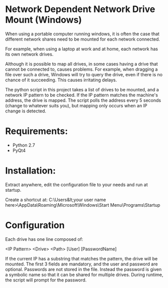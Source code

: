# Network Dependent Network Drive Mount (Windows)

When using a portable computer running windows, it is often the case that 
different network shares need to be mounted for each network connected.

For example, when using a laptop at work and at home, each network has 
its own network drives.

Although it is possible to map all drives, in some cases having a drive that
cannot be connected to, causes problems.  For example, when dragging a file
over such a drive, Windows will try to query the drive, even if there is no
chance of it succeeding.  This causes irritating delays.

The python script in this project takes a list of drives to be mounted,
and a network IP pattern to be checked.
If the IP pattern matches the machine's address, the drive is mapped.
The script polls the address every 5 seconds (change to whatever suits you),
but mapping only occurs when an IP change is detected.

# Requirements:

  * Python 2.7
  * PyQt4
  
  
# Installation:

Extract anywhere, edit the configuration file to your needs
and run at startup.

Create a shortcut at:
C:\Users\&lt;your user name here&gt;\AppData\Roaming\Microsoft\Windows\Start Menu\Programs\Startup

# Configuration

Each drive has one line composed of:

&lt;IP Pattern&gt;  &lt;Drive&gt;  &lt;Path&gt;  [User] [PasswordName]


If the current IP has a substring that matches the pattern, the drive will be mounted.
The first 3 fields are mandatory, and the user and password are optional.
Passwords are not stored in the file.  Instead the password is given a symbolic name
so that it can be shared for multiple drives.
During runtime, the script will prompt for the password.